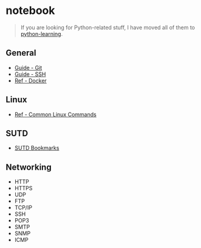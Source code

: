 # notebook

>If you are looking for Python-related stuff, I have moved all of them to [python-learning](https://markhershey.github.io/python-learning/).

## General

- [Guide - Git](General/git-guide.md)
- [Guide - SSH](General/ssh.md)
- [Ref - Docker](General/docker.md)


## Linux

- [Ref - Common Linux Commands](Linux/linux-commands.md)


## SUTD

- [SUTD Bookmarks](SUTD/sutd_bookmarks.md)

## Networking

- HTTP
- HTTPS
- UDP
- FTP
- TCP/IP
- SSH
- POP3
- SMTP
- SNMP
- ICMP

